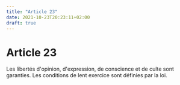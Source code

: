 ```yaml
---
title: "Article 23"
date: 2021-10-23T20:23:11+02:00
draft: true
---
```


# Article 23

Les libertés d'opinion, d'expression, de conscience et de culte sont garanties. Les conditions de lent exercice sont définies par la loi.
